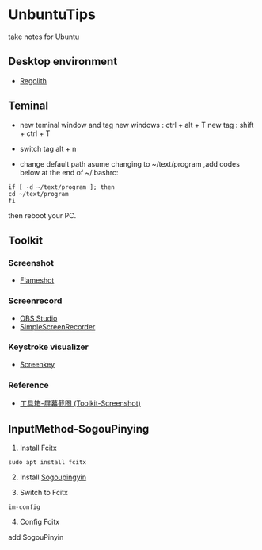 # UnbuntuTips
take notes for Ubuntu

## Desktop environment
- [Regolith](https://regolith-linux.org/)

## Teminal
- new teminal window and tag
new windows : ctrl + alt + T
new tag : shift + ctrl + T

- switch tag
alt + n

- change default path
asume changing to ~/text/program ,add codes below at the end of ~/.bashrc:
```
if [ -d ~/text/program ]; then
cd ~/text/program
fi
```

then reboot your PC.

## Toolkit

### Screenshot
- [Flameshot](https://github.com/lupoDharkael/flameshot)

### Screenrecord
- [OBS Studio](https://obsproject.com/)
- [SimpleScreenRecorder](https://www.maartenbaert.be/simplescreenrecorder/)

### Keystroke visualizer
- [Screenkey](https://www.thregr.org/~wavexx/software/screenkey/)

### Reference
- [工具箱-屏幕截图 (Toolkit-Screenshot)](https://zhuanlan.zhihu.com/p/76965810)

## InputMethod-SogouPinying
1. Install Fcitx
```
sudo apt install fcitx
```
2. Install [Sogoupingyin](https://pinyin.sogou.com/linux/?r=pinyin)

3. Switch to Fcitx
```
im-config
```
4. Config Fcitx

add SogouPinyin

